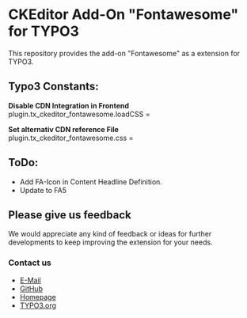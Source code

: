 # CKEditor Add-On "Fontawesome" for TYPO3
This repository provides the add-on "Fontawesome" as a extension for TYPO3.

## Typo3 Constants:
**Disable CDN Integration in Frontend**<br/>
plugin.tx_ckeditor_fontawesome.loadCSS = 

**Set alternativ CDN reference File**<br/>
plugin.tx_ckeditor_fontawesome.css = 

## ToDo:
- Add FA-Icon in Content Headline Definition.
- Update to FA5

## Please give us feedback
We would appreciate any kind of feedback or ideas for further developments to keep improving the extension for your needs.

### Contact us
- [E-Mail](mailto:d.persky@gutenberghaus.de)
- [GitHub](https://github.com/DirkPersky/rte-ckeditor-fontawesome)
- [Homepage](https://web-kon.de)
- [TYPO3.org](https://extensions.typo3.org/extension/rte_ckeditor_fontawesome/)
